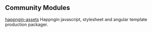 ## Community Modules

[happngin-assets](https://www.npmjs.com/package/happngin-assets)
Happngin javascript, stylesheet and angular template production packager.